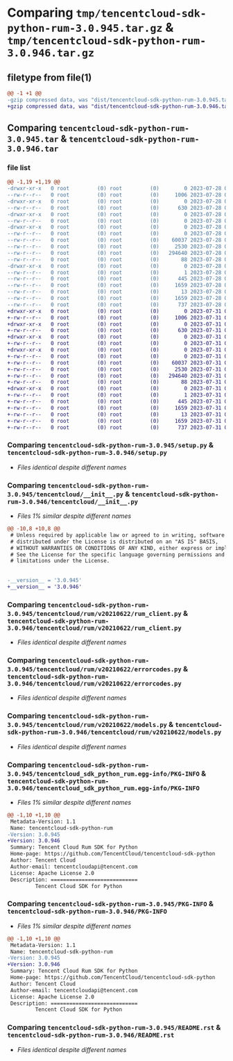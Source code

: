 # Comparing `tmp/tencentcloud-sdk-python-rum-3.0.945.tar.gz` & `tmp/tencentcloud-sdk-python-rum-3.0.946.tar.gz`

## filetype from file(1)

```diff
@@ -1 +1 @@
-gzip compressed data, was "dist/tencentcloud-sdk-python-rum-3.0.945.tar", last modified: Fri Jul 28 00:34:01 2023, max compression
+gzip compressed data, was "dist/tencentcloud-sdk-python-rum-3.0.946.tar", last modified: Mon Jul 31 00:34:19 2023, max compression
```

## Comparing `tencentcloud-sdk-python-rum-3.0.945.tar` & `tencentcloud-sdk-python-rum-3.0.946.tar`

### file list

```diff
@@ -1,19 +1,19 @@
-drwxr-xr-x   0 root         (0) root         (0)        0 2023-07-28 00:34:01.000000 tencentcloud-sdk-python-rum-3.0.945/
--rw-r--r--   0 root         (0) root         (0)     1006 2023-07-28 00:34:01.000000 tencentcloud-sdk-python-rum-3.0.945/setup.py
-drwxr-xr-x   0 root         (0) root         (0)        0 2023-07-28 00:34:01.000000 tencentcloud-sdk-python-rum-3.0.945/tencentcloud/
--rw-r--r--   0 root         (0) root         (0)      630 2023-07-28 00:34:01.000000 tencentcloud-sdk-python-rum-3.0.945/tencentcloud/__init__.py
-drwxr-xr-x   0 root         (0) root         (0)        0 2023-07-28 00:34:01.000000 tencentcloud-sdk-python-rum-3.0.945/tencentcloud/rum/
--rw-r--r--   0 root         (0) root         (0)        0 2023-07-28 00:34:01.000000 tencentcloud-sdk-python-rum-3.0.945/tencentcloud/rum/__init__.py
-drwxr-xr-x   0 root         (0) root         (0)        0 2023-07-28 00:34:01.000000 tencentcloud-sdk-python-rum-3.0.945/tencentcloud/rum/v20210622/
--rw-r--r--   0 root         (0) root         (0)        0 2023-07-28 00:34:01.000000 tencentcloud-sdk-python-rum-3.0.945/tencentcloud/rum/v20210622/__init__.py
--rw-r--r--   0 root         (0) root         (0)    60037 2023-07-28 00:34:01.000000 tencentcloud-sdk-python-rum-3.0.945/tencentcloud/rum/v20210622/rum_client.py
--rw-r--r--   0 root         (0) root         (0)     2530 2023-07-28 00:34:01.000000 tencentcloud-sdk-python-rum-3.0.945/tencentcloud/rum/v20210622/errorcodes.py
--rw-r--r--   0 root         (0) root         (0)   294640 2023-07-28 00:34:01.000000 tencentcloud-sdk-python-rum-3.0.945/tencentcloud/rum/v20210622/models.py
--rw-r--r--   0 root         (0) root         (0)       88 2023-07-28 00:34:01.000000 tencentcloud-sdk-python-rum-3.0.945/setup.cfg
-drwxr-xr-x   0 root         (0) root         (0)        0 2023-07-28 00:34:01.000000 tencentcloud-sdk-python-rum-3.0.945/tencentcloud_sdk_python_rum.egg-info/
--rw-r--r--   0 root         (0) root         (0)        1 2023-07-28 00:34:01.000000 tencentcloud-sdk-python-rum-3.0.945/tencentcloud_sdk_python_rum.egg-info/dependency_links.txt
--rw-r--r--   0 root         (0) root         (0)      445 2023-07-28 00:34:01.000000 tencentcloud-sdk-python-rum-3.0.945/tencentcloud_sdk_python_rum.egg-info/SOURCES.txt
--rw-r--r--   0 root         (0) root         (0)     1659 2023-07-28 00:34:01.000000 tencentcloud-sdk-python-rum-3.0.945/tencentcloud_sdk_python_rum.egg-info/PKG-INFO
--rw-r--r--   0 root         (0) root         (0)       13 2023-07-28 00:34:01.000000 tencentcloud-sdk-python-rum-3.0.945/tencentcloud_sdk_python_rum.egg-info/top_level.txt
--rw-r--r--   0 root         (0) root         (0)     1659 2023-07-28 00:34:01.000000 tencentcloud-sdk-python-rum-3.0.945/PKG-INFO
--rw-r--r--   0 root         (0) root         (0)      737 2023-07-28 00:34:01.000000 tencentcloud-sdk-python-rum-3.0.945/README.rst
+drwxr-xr-x   0 root         (0) root         (0)        0 2023-07-31 00:34:19.000000 tencentcloud-sdk-python-rum-3.0.946/
+-rw-r--r--   0 root         (0) root         (0)     1006 2023-07-31 00:34:19.000000 tencentcloud-sdk-python-rum-3.0.946/setup.py
+drwxr-xr-x   0 root         (0) root         (0)        0 2023-07-31 00:34:19.000000 tencentcloud-sdk-python-rum-3.0.946/tencentcloud/
+-rw-r--r--   0 root         (0) root         (0)      630 2023-07-31 00:34:19.000000 tencentcloud-sdk-python-rum-3.0.946/tencentcloud/__init__.py
+drwxr-xr-x   0 root         (0) root         (0)        0 2023-07-31 00:34:19.000000 tencentcloud-sdk-python-rum-3.0.946/tencentcloud/rum/
+-rw-r--r--   0 root         (0) root         (0)        0 2023-07-31 00:34:19.000000 tencentcloud-sdk-python-rum-3.0.946/tencentcloud/rum/__init__.py
+drwxr-xr-x   0 root         (0) root         (0)        0 2023-07-31 00:34:19.000000 tencentcloud-sdk-python-rum-3.0.946/tencentcloud/rum/v20210622/
+-rw-r--r--   0 root         (0) root         (0)        0 2023-07-31 00:34:19.000000 tencentcloud-sdk-python-rum-3.0.946/tencentcloud/rum/v20210622/__init__.py
+-rw-r--r--   0 root         (0) root         (0)    60037 2023-07-31 00:34:19.000000 tencentcloud-sdk-python-rum-3.0.946/tencentcloud/rum/v20210622/rum_client.py
+-rw-r--r--   0 root         (0) root         (0)     2530 2023-07-31 00:34:19.000000 tencentcloud-sdk-python-rum-3.0.946/tencentcloud/rum/v20210622/errorcodes.py
+-rw-r--r--   0 root         (0) root         (0)   294640 2023-07-31 00:34:19.000000 tencentcloud-sdk-python-rum-3.0.946/tencentcloud/rum/v20210622/models.py
+-rw-r--r--   0 root         (0) root         (0)       88 2023-07-31 00:34:19.000000 tencentcloud-sdk-python-rum-3.0.946/setup.cfg
+drwxr-xr-x   0 root         (0) root         (0)        0 2023-07-31 00:34:19.000000 tencentcloud-sdk-python-rum-3.0.946/tencentcloud_sdk_python_rum.egg-info/
+-rw-r--r--   0 root         (0) root         (0)        1 2023-07-31 00:34:19.000000 tencentcloud-sdk-python-rum-3.0.946/tencentcloud_sdk_python_rum.egg-info/dependency_links.txt
+-rw-r--r--   0 root         (0) root         (0)      445 2023-07-31 00:34:19.000000 tencentcloud-sdk-python-rum-3.0.946/tencentcloud_sdk_python_rum.egg-info/SOURCES.txt
+-rw-r--r--   0 root         (0) root         (0)     1659 2023-07-31 00:34:19.000000 tencentcloud-sdk-python-rum-3.0.946/tencentcloud_sdk_python_rum.egg-info/PKG-INFO
+-rw-r--r--   0 root         (0) root         (0)       13 2023-07-31 00:34:19.000000 tencentcloud-sdk-python-rum-3.0.946/tencentcloud_sdk_python_rum.egg-info/top_level.txt
+-rw-r--r--   0 root         (0) root         (0)     1659 2023-07-31 00:34:19.000000 tencentcloud-sdk-python-rum-3.0.946/PKG-INFO
+-rw-r--r--   0 root         (0) root         (0)      737 2023-07-31 00:34:19.000000 tencentcloud-sdk-python-rum-3.0.946/README.rst
```

### Comparing `tencentcloud-sdk-python-rum-3.0.945/setup.py` & `tencentcloud-sdk-python-rum-3.0.946/setup.py`

 * *Files identical despite different names*

### Comparing `tencentcloud-sdk-python-rum-3.0.945/tencentcloud/__init__.py` & `tencentcloud-sdk-python-rum-3.0.946/tencentcloud/__init__.py`

 * *Files 1% similar despite different names*

```diff
@@ -10,8 +10,8 @@
 # Unless required by applicable law or agreed to in writing, software
 # distributed under the License is distributed on an "AS IS" BASIS,
 # WITHOUT WARRANTIES OR CONDITIONS OF ANY KIND, either express or implied.
 # See the License for the specific language governing permissions and
 # limitations under the License.
 
 
-__version__ = '3.0.945'
+__version__ = '3.0.946'
```

### Comparing `tencentcloud-sdk-python-rum-3.0.945/tencentcloud/rum/v20210622/rum_client.py` & `tencentcloud-sdk-python-rum-3.0.946/tencentcloud/rum/v20210622/rum_client.py`

 * *Files identical despite different names*

### Comparing `tencentcloud-sdk-python-rum-3.0.945/tencentcloud/rum/v20210622/errorcodes.py` & `tencentcloud-sdk-python-rum-3.0.946/tencentcloud/rum/v20210622/errorcodes.py`

 * *Files identical despite different names*

### Comparing `tencentcloud-sdk-python-rum-3.0.945/tencentcloud/rum/v20210622/models.py` & `tencentcloud-sdk-python-rum-3.0.946/tencentcloud/rum/v20210622/models.py`

 * *Files identical despite different names*

### Comparing `tencentcloud-sdk-python-rum-3.0.945/tencentcloud_sdk_python_rum.egg-info/PKG-INFO` & `tencentcloud-sdk-python-rum-3.0.946/tencentcloud_sdk_python_rum.egg-info/PKG-INFO`

 * *Files 1% similar despite different names*

```diff
@@ -1,10 +1,10 @@
 Metadata-Version: 1.1
 Name: tencentcloud-sdk-python-rum
-Version: 3.0.945
+Version: 3.0.946
 Summary: Tencent Cloud Rum SDK for Python
 Home-page: https://github.com/TencentCloud/tencentcloud-sdk-python
 Author: Tencent Cloud
 Author-email: tencentcloudapi@tencent.com
 License: Apache License 2.0
 Description: ============================
         Tencent Cloud SDK for Python
```

### Comparing `tencentcloud-sdk-python-rum-3.0.945/PKG-INFO` & `tencentcloud-sdk-python-rum-3.0.946/PKG-INFO`

 * *Files 1% similar despite different names*

```diff
@@ -1,10 +1,10 @@
 Metadata-Version: 1.1
 Name: tencentcloud-sdk-python-rum
-Version: 3.0.945
+Version: 3.0.946
 Summary: Tencent Cloud Rum SDK for Python
 Home-page: https://github.com/TencentCloud/tencentcloud-sdk-python
 Author: Tencent Cloud
 Author-email: tencentcloudapi@tencent.com
 License: Apache License 2.0
 Description: ============================
         Tencent Cloud SDK for Python
```

### Comparing `tencentcloud-sdk-python-rum-3.0.945/README.rst` & `tencentcloud-sdk-python-rum-3.0.946/README.rst`

 * *Files identical despite different names*

